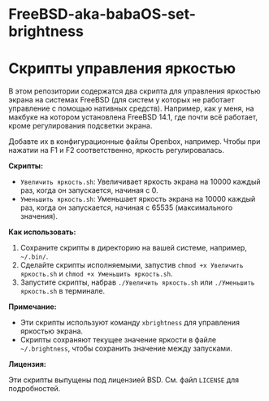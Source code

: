 # FreeBSD-aka-babaOS-set-brightness

Скрипты управления яркостью
==========================

В этом репозитории содержатся два скрипта для управления яркостью экрана на системах FreeBSD (для систем у которых не работает управление с помощью нативных средств).
Например, как у меня, на макбуке на котором установлена FreeBSD 14.1, где почти всё работает, кроме регулирования подсветки экрана.

Добавте их в конфигурационные файлы Openbox, например. Чтобы при нажатии на F1 и F2 соответственно, яркость регулировалась.

**Скрипты:**

* `Увеличить яркость.sh`: Увеличивает яркость экрана на 10000 каждый раз, когда он запускается, начиная с 0.
* `Уменьшить яркость.sh`: Уменьшает яркость экрана на 10000 каждый раз, когда он запускается, начиная с 65535 (максимального значения).

**Как использовать:**

1. Сохраните скрипты в директорию на вашей системе, например, `~/.bin/`.
2. Сделайте скрипты исполняемыми, запустив `chmod +x Увеличить яркость.sh` и `chmod +x Уменьшить яркость.sh`.
3. Запустите скрипты, набрав `./Увеличить яркость.sh` или `./Уменьшить яркость.sh` в терминале.

**Примечание:**

* Эти скрипты используют команду `xbrightness` для управления яркостью экрана.
* Скрипты сохраняют текущее значение яркости в файле `~/.brightness`, чтобы сохранить значение между запусками.

**Лицензия:**

Эти скрипты выпущены под лицензией BSD. См. файл `LICENSE` для подробностей.

